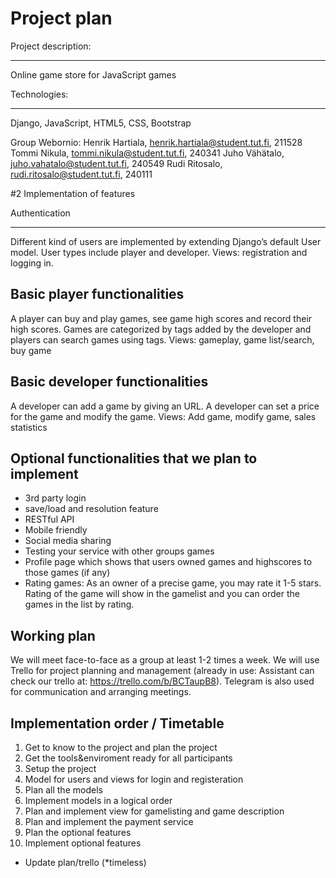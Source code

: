 Project plan
==================

Project description:
____________________________
Online game store for JavaScript games

Technologies:
____________________________
Django, JavaScript, HTML5, CSS, Bootstrap

Group Webornio:
Henrik Hartiala, henrik.hartiala@student.tut.fi, 211528
Tommi Nikula, tommi.nikula@student.tut.fi, 240341
Juho Vähätalo, juho.vahatalo@student.tut.fi, 240549
Rudi Ritosalo, rudi.ritosalo@student.tut.fi, 240111


#2 Implementation of features

Authentication
____________________________
Different kind of users are implemented by extending Django’s default User model. User types include player and developer. 
Views: registration and logging in.

Basic player functionalities
----------------------------

A player can buy and play games, see game high scores and record their high scores. Games are categorized by tags added by the developer and players can search games using tags. 
Views: gameplay, game list/search, buy game

Basic developer functionalities
-------------------------------
A developer can add a game by giving an URL. A developer can set a price for the game and modify the game.
Views: Add game, modify game, sales statistics

Optional functionalities that we plan to implement
--------------------------------------------------
* 3rd party login
* save/load and resolution feature
* RESTful API
* Mobile friendly
* Social media sharing
* Testing your service with other groups games
* Profile page which shows that users owned games and highscores to those games (if any)
* Rating games: As an owner of a precise game, you may rate it 1-5 stars. Rating of the game will show in the gamelist and you can order the games in the list by rating.

Working plan
----------------------------------------
We will meet face-to-face as a group at least 1-2 times a week. We will use Trello for project planning and management (already in use: Assistant can check our trello at: https://trello.com/b/BCTaupB8). Telegram is also used for communication and arranging meetings. 






Implementation order / Timetable
---------------------------------------
1. Get to know to the project and plan the project
2. Get the tools&enviroment ready for all participants
3. Setup the project
4. Model for users and views for login and registeration
5. Plan all the models
6. Implement models in a logical order
7. Plan and implement view for gamelisting and game description
8. Plan and implement the payment service
9. Plan the optional features
10. Implement optional features
* Update plan/trello
(*timeless)

